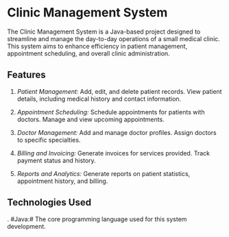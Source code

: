 # Clinic Management System
The Clinic Management System is a Java-based project designed to streamline and manage the day-to-day operations of a small medical clinic. This system aims to enhance efficiency in patient management, appointment scheduling, and overall clinic administration.

## Features
1. *Patient Management:*
Add, edit, and delete patient records.
View patient details, including medical history and contact information.

3. *Appointment Scheduling:*
Schedule appointments for patients with doctors.
Manage and view upcoming appointments.

4. *Doctor Management:*
Add and manage doctor profiles.
Assign doctors to specific specialties.

5. *Billing and Invoicing:*
Generate invoices for services provided.
Track payment status and history.

6. *Reports and Analytics:*
Generate reports on patient statistics, appointment history, and billing.

## Technologies Used
. #Java:# The core programming language used for this system development.
